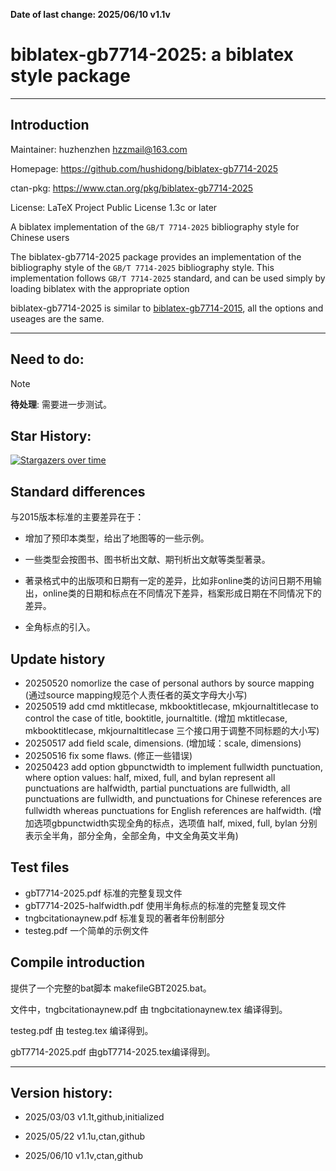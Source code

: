 <b>Date of last change: 2025/06/10 v1.1v</b>



# biblatex-gb7714-2025: a biblatex style  package
---------------------------------------------------------


## Introduction

Maintainer: huzhenzhen <hzzmail@163.com>

Homepage: <https://github.com/hushidong/biblatex-gb7714-2025>

ctan-pkg: <https://www.ctan.org/pkg/biblatex-gb7714-2025>

License: LaTeX Project Public License 1.3c or later


A biblatex implementation of the `GB/T 7714-2025` bibliography style for Chinese users

The biblatex-gb7714-2025 package provides an implementation of the bibliography style of the `GB/T 7714-2025` bibliography style. This implementation follows `GB/T 7714-2025` standard, and can be used simply by loading biblatex with the appropriate option

biblatex-gb7714-2025 is similar to [biblatex-gb7714-2015](https://github.com/hushidong/biblatex-gb7714-2015), all the options and useages are the same.



---------------------------------------------------------

## Need to do:

> [!Note]
> **待处理**: 需要进一步测试。


## Star History:

[![Stargazers over time](https://starchart.cc/hushidong/biblatex-gb7714-2025.svg?variant=adaptive)](https://starchart.cc/hushidong/biblatex-gb7714-2025)


## Standard differences

与2015版本标准的主要差异在于：

+ 增加了预印本类型，给出了地图等的一些示例。

+ 一些类型会按图书、图书析出文献、期刊析出文献等类型著录。

+ 著录格式中的出版项和日期有一定的差异，比如非online类的访问日期不用输出，online类的日期和标点在不同情况下差异，档案形成日期在不同情况下的差异。

+ 全角标点的引入。




## Update history

+ 20250520 nomorlize the case of personal authors by source mapping (通过source mapping规范个人责任者的英文字母大小写)
+ 20250519 add cmd mktitlecase, mkbooktitlecase, mkjournaltitlecase to control the case of title, booktitle, journaltitle. (增加 mktitlecase, mkbooktitlecase, mkjournaltitlecase 三个接口用于调整不同标题的大小写)
+ 20250517 add field scale, dimensions. (增加域：scale, dimensions)
+ 20250516 fix some flaws. (修正一些错误)
+ 20250423 add option gbpunctwidth to implement fullwidth punctuation, where option values: half, mixed, full, and bylan represent all punctuations are halfwidth, partial punctuations are fullwidth, all punctuations are fullwidth, and punctuations for Chinese references are fullwidth whereas punctuations for English references are halfwidth. (增加选项gbpunctwidth实现全角的标点，选项值 half, mixed, full, bylan 分别表示全半角，部分全角，全部全角，中文全角英文半角)


## Test files

+ gbT7714-2025.pdf       标准的完整复现文件
+ gbT7714-2025-halfwidth.pdf 使用半角标点的标准的完整复现文件
+ tngbcitationaynew.pdf  标准复现的著者年份制部分
+ testeg.pdf 一个简单的示例文件


## Compile introduction

提供了一个完整的bat脚本 makefileGBT2025.bat。

文件中，tngbcitationaynew.pdf 由 tngbcitationaynew.tex 编译得到。

testeg.pdf 由 testeg.tex 编译得到。

gbT7714-2025.pdf 由gbT7714-2025.tex编译得到。




---------------------------------------------------------

## Version history:

* 2025/03/03 v1.1t,github,initialized

* 2025/05/22 v1.1u,ctan,github
* 2025/06/10 v1.1v,ctan,github



